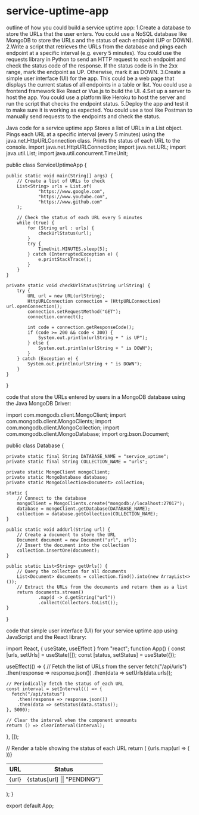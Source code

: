 # service-uptime-app
outline of how you could build a service uptime app:
1.Create a database to store the URLs that the user enters. You could use a NoSQL database like MongoDB to store the URLs and the status of each endpoint (UP or DOWN).
2.Write a script that retrieves the URLs from the database and pings each endpoint at a specific interval (e.g. every 5 minutes). You could use the requests library in Python to send an HTTP request to each endpoint and check the status code of the response. If the status code is in the 2xx range, mark the endpoint as UP. Otherwise, mark it as DOWN.
3.Create a simple user interface (UI) for the app. This could be a web page that displays the current status of all endpoints in a table or list. You could use a frontend framework like React or Vue.js to build the UI.
4.Set up a server to host the app. You could use a platform like Heroku to host the server and run the script that checks the endpoint status.
5.Deploy the app and test it to make sure it is working as expected. You could use a tool like Postman to manually send requests to the endpoints and check the status.


Java code for a service uptime app
Stores a list of URLs in a List object.
Pings each URL at a specific interval (every 5 minutes) using the java.net.HttpURLConnection class.
Prints the status of each URL to the console.
import java.net.HttpURLConnection;
import java.net.URL;
import java.util.List;
import java.util.concurrent.TimeUnit;

public class ServiceUptimeApp {

    public static void main(String[] args) {
        // Create a list of URLs to check
        List<String> urls = List.of(
                "https://www.google.com",
                "https://www.youtube.com",
                "https://www.github.com"
        );

        // Check the status of each URL every 5 minutes
        while (true) {
            for (String url : urls) {
                checkUrlStatus(url);
            }
            try {
                TimeUnit.MINUTES.sleep(5);
            } catch (InterruptedException e) {
                e.printStackTrace();
            }
        }
    }

    private static void checkUrlStatus(String urlString) {
        try {
            URL url = new URL(urlString);
            HttpURLConnection connection = (HttpURLConnection) url.openConnection();
            connection.setRequestMethod("GET");
            connection.connect();

            int code = connection.getResponseCode();
            if (code >= 200 && code < 300) {
                System.out.println(urlString + " is UP");
            } else {
                System.out.println(urlString + " is DOWN");
            }
        } catch (Exception e) {
            System.out.println(urlString + " is DOWN");
        }
    }
}

code that store the URLs entered by users in a MongoDB database using the Java MongoDB Driver:


import com.mongodb.client.MongoClient;
import com.mongodb.client.MongoClients;
import com.mongodb.client.MongoCollection;
import com.mongodb.client.MongoDatabase;
import org.bson.Document;

public class Database {

    private static final String DATABASE_NAME = "service_uptime";
    private static final String COLLECTION_NAME = "urls";

    private static MongoClient mongoClient;
    private static MongoDatabase database;
    private static MongoCollection<Document> collection;

    static {
        // Connect to the database
        mongoClient = MongoClients.create("mongodb://localhost:27017");
        database = mongoClient.getDatabase(DATABASE_NAME);
        collection = database.getCollection(COLLECTION_NAME);
    }

    public static void addUrl(String url) {
        // Create a document to store the URL
        Document document = new Document("url", url);
        // Insert the document into the collection
        collection.insertOne(document);
    }

    public static List<String> getUrls() {
        // Query the collection for all documents
        List<Document> documents = collection.find().into(new ArrayList<>());
        // Extract the URLs from the documents and return them as a list
        return documents.stream()
                .map(d -> d.getString("url"))
                .collect(Collectors.toList());
    }
}

code that simple user interface (UI) for your service uptime app using JavaScript and the React library:


import React, { useState, useEffect } from "react";
function App() {
  const [urls, setUrls] = useState([]);
  const [status, setStatus] = useState({});

  useEffect(() => {
    // Fetch the list of URLs from the server
    fetch("/api/urls")
      .then(response => response.json())
      .then(data => setUrls(data.urls));

    // Periodically fetch the status of each URL
    const interval = setInterval(() => {
      fetch("/api/status")
        .then(response => response.json())
        .then(data => setStatus(data.status));
    }, 5000);

    // Clear the interval when the component unmounts
    return () => clearInterval(interval);
  }, []);

  // Render a table showing the status of each URL
  return (
    <table>
      <thead>
        <tr>
          <th>URL</th>
          <th>Status</th>
        </tr>
      </thead>
      <tbody>
        {urls.map(url => (
          <tr key={url}>
            <td>{url}</td>
            <td>{status[url] || "PENDING"}</td>
          </tr>
        ))}
      </tbody>
    </table>
  );
}

export default App;
